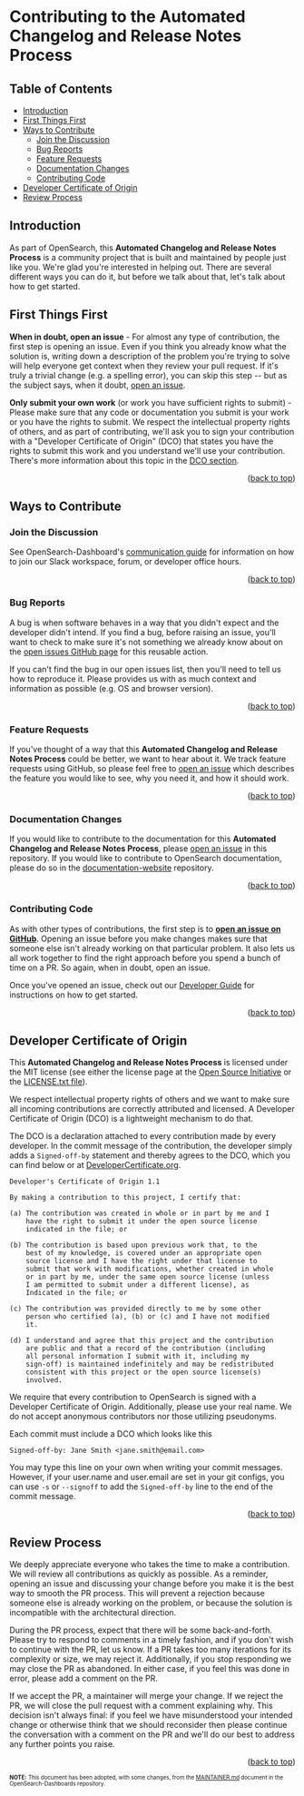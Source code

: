 <a name="back-to-top"></a>
<!-- omit in toc -->
# Contributing to the Automated Changelog and Release Notes Process

<!-- omit in toc -->
## Table of Contents
- [Introduction](#introduction)
- [First Things First](#first-things-first)
- [Ways to Contribute](#ways-to-contribute)
  - [Join the Discussion](#join-the-discussion)
  - [Bug Reports](#bug-reports)
  - [Feature Requests](#feature-requests)
  - [Documentation Changes](#documentation-changes)
  - [Contributing Code](#contributing-code)
- [Developer Certificate of Origin](#developer-certificate-of-origin)
- [Review Process](#review-process)

## Introduction
As part of OpenSearch, this **Automated Changelog and Release Notes Process** is a community project that is built and maintained by people just like you. We're glad you're interested in helping out. There are several different ways you can do it, but before we talk about that, let's talk about how to get started.

## First Things First

**When in doubt, open an issue** - For almost any type of contribution, the first step is opening an issue. Even if you think you already know what the solution is, writing down a description of the problem you're trying to solve will help everyone get context when they review your pull request. If it's truly a trivial change (e.g. a spelling error), you can skip this step -- but as the subject says, when it doubt, [open an issue](https://github.com/opensearch-project/OpenSearch-Dashboards/issues).

**Only submit your own work** (or work you have sufficient rights to submit) - Please make sure that any code or documentation you submit is your work or you have the rights to submit. We respect the intellectual property rights of others, and as part of contributing, we'll ask you to sign your contribution with a "Developer Certificate of Origin" (DCO) that states you have the rights to submit this work and you understand we'll use your contribution. There's more information about this topic in the [DCO section](#developer-certificate-of-origin).

<p align="right">(<a href="#back-to-top">back to top</a>)</p>

## Ways to Contribute

### Join the Discussion

See OpenSearch-Dashboard's [communication guide](https://github.com/opensearch-project/OpenSearch-Dashboards/blob/main/COMMUNICATIONS.md) for information on how to join our Slack workspace, forum, or developer office hours.

<p align="right">(<a href="#back-to-top">back to top</a>)</p>

### Bug Reports

A bug is when software behaves in a way that you didn't expect and the developer didn't intend. If you find a bug, before raising an issue, you'll want to check to make sure it's not something we already know about on the [open issues GitHub page](https://github.com/BigSamu/OpenSearch_Parse_Changelog_Action/issues) for this reusable action.

If you can't find the bug in our open issues list, then you'll need to tell us how to reproduce it. Please provides us with as much context and information as possible (e.g. OS and browser version).

<p align="right">(<a href="#back-to-top">back to top</a>)</p>

### Feature Requests

If you've thought of a way that this **Automated Changelog and Release Notes Process** could be better, we want to hear about it. We track feature requests using GitHub, so please feel free to [open an issue](https://github.com/BigSamu/OpenSearch_Parse_Changelog_Action/issues/new) which describes the feature you would like to see, why you need it, and how it should work.

<p align="right">(<a href="#back-to-top">back to top</a>)</p>

### Documentation Changes

If you would like to contribute to the documentation for this **Automated Changelog and Release Notes Process**, please [open an issue](https://github.com/BigSamu/OpenSearch_Parse_Changelog_Action/issues/new) in this repository. If you would like to contribute to OpenSearch documentation, please do so in the [documentation-website](https://github.com/opensearch-project/documentation-website) repository.

<p align="right">(<a href="#back-to-top">back to top</a>)</p>

### Contributing Code

As with other types of contributions, the first step is to [**open an issue on GitHub**](https://github.com/BigSamu/OpenSearch_Parse_Changelog_Action/issues/new). Opening an issue before you make changes makes sure that someone else isn't already working on that particular problem. It also lets us all work together to find the right approach before you spend a bunch of time on a PR. So again, when in doubt, open an issue.

Once you've opened an issue, check out our [Developer Guide](./DEVELOPER_GUIDE.md) for instructions on how to get started.

<p align="right">(<a href="#back-to-top">back to top</a>)</p>

## Developer Certificate of Origin

This **Automated Changelog and Release Notes Process** is licensed under the MIT license (see either the license page at the [Open Source Initiative](https://opensource.org/license/mit/) or the [LICENSE.txt file](./LICENSE.txt)).

We respect intellectual property rights of others and we want to make sure all incoming contributions are correctly attributed and licensed. A Developer Certificate of Origin (DCO) is a lightweight mechanism to do that.

The DCO is a declaration attached to every contribution made by every developer. In the commit message of the contribution, the developer simply adds a `Signed-off-by` statement and thereby agrees to the DCO, which you can find below or at [DeveloperCertificate.org](http://developercertificate.org/).

```
Developer's Certificate of Origin 1.1

By making a contribution to this project, I certify that:

(a) The contribution was created in whole or in part by me and I
    have the right to submit it under the open source license
    indicated in the file; or

(b) The contribution is based upon previous work that, to the
    best of my knowledge, is covered under an appropriate open
    source license and I have the right under that license to
    submit that work with modifications, whether created in whole
    or in part by me, under the same open source license (unless
    I am permitted to submit under a different license), as
    Indicated in the file; or

(c) The contribution was provided directly to me by some other
    person who certified (a), (b) or (c) and I have not modified
    it.

(d) I understand and agree that this project and the contribution
    are public and that a record of the contribution (including
    all personal information I submit with it, including my
    sign-off) is maintained indefinitely and may be redistributed
    consistent with this project or the open source license(s)
    involved.
 ```
We require that every contribution to OpenSearch is signed with a Developer Certificate of Origin. Additionally, please use your real name. We do not accept anonymous contributors nor those utilizing pseudonyms.

Each commit must include a DCO which looks like this

```
Signed-off-by: Jane Smith <jane.smith@email.com>
```
You may type this line on your own when writing your commit messages. However, if your user.name and user.email are set in your git configs, you can use `-s` or `--signoff` to add the `Signed-off-by` line to the end of the commit message.

<p align="right">(<a href="#back-to-top">back to top</a>)</p>

## Review Process

We deeply appreciate everyone who takes the time to make a contribution. We will review all contributions as quickly as possible. As a reminder, opening an issue and discussing your change before you make it is the best way to smooth the PR process. This will prevent a rejection because someone else is already working on the problem, or because the solution is incompatible with the architectural direction.

During the PR process, expect that there will be some back-and-forth. Please try to respond to comments in a timely fashion, and if you don't wish to continue with the PR, let us know. If a PR takes too many iterations for its complexity or size, we may reject it. Additionally, if you stop responding we may close the PR as abandoned. In either case, if you feel this was done in error, please add a comment on the PR.

If we accept the PR, a maintainer will merge your change. If we reject the PR, we will close the pull request with a comment explaining why. This decision isn't always final: if you feel we have misunderstood your intended change or otherwise think that we should reconsider then please continue the conversation with a comment on the PR and we'll do our best to address any further points you raise.

<p align="right">(<a href="#back-to-top">back to top</a>)</p>

<sup><sub>**NOTE:** This document has been adopted, with some changes, from the [MAINTAINER.md](https://github.com/opensearch-project/OpenSearch-Dashboards/blob/main/CONTRIBUTING.md) document in the OpenSearch-Dashboards repository.</sub></sup>
